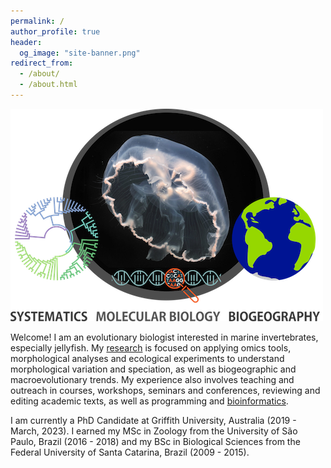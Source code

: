 ```yaml
---
permalink: /
author_profile: true
header:
  og_image: "site-banner.png"
redirect_from: 
  - /about/
  - /about.html
---
```


![](/images/site-banner.png)

Welcome! I am an evolutionary biologist interested in marine invertebrates, especially jellyfish. My [research](https://lawleyjw.github.io/research/) is focused on applying omics tools, morphological analyses and ecological experiments to understand morphological variation and speciation, as well as biogeographic and macroevolutionary trends. My experience also involves teaching and outreach in courses, workshops, seminars and conferences, reviewing and editing academic texts, as well as programming and [bioinformatics](https://lawleyjw.github.io/bioinformatics/).

I am currently a PhD Candidate at Griffith University, Australia (2019 - March, 2023). I earned my MSc in Zoology from the University of São Paulo, Brazil (2016 - 2018) and my BSc in Biological Sciences from the Federal University of Santa Catarina, Brazil (2009 - 2015).



